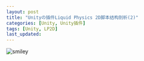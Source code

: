 ```yaml
---
layout: post
title: "Unityの插件Liquid Physics 2D脚本结构剖析(2)"
categories: [Unity, Unity插件]
tags: [Unity, LP2D]
last_updated:
---
```




![smiley](https://github.com/IIzzaya/IIzzaya.github.io/tree/master/posts_assets/LP2D脚本结构.png)